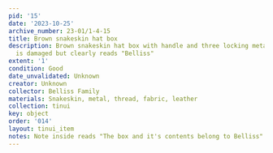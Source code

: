 ```yaml
---
pid: '15'
date: '2023-10-25'
archive_number: 23-01/1-4-15
title: Brown snakeskin hat box
description: Brown snakeskin hat box with handle and three locking metal clasps. Label
  is damaged but clearly reads "Belliss"
extent: '1'
condition: Good
date_unvalidated: Unknown
creator: Unknown
collector: Belliss Family
materials: Snakeskin, metal, thread, fabric, leather
collection: tinui
key: object
order: '014'
layout: tinui_item
notes: Note inside reads "The box and it's contents belong to Belliss"
---
```

